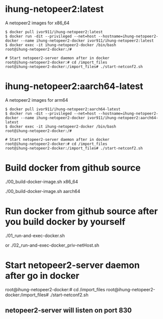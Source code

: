 # ihung-netopeer2:latest #

A netopeer2 images for x86_64
```
$ docker pull ivor911/ihung-netopeer2:latest
$ docker run -dit --privileged --net=host --hostname=ihung-netopeer2-docker --name ihung-netopeer2-docker ivor911/ihung-netopeer2:latest
$ docker exec -it ihung-netopeer2-docker /bin/bash
root@ihung-netopeer2-docker:/#

# Start netopeer2-server daemon after in docker
root@ihung-netopeer2-docker:# cd /import_files
root@ihung-netopeer2-docker:/import_files# ./start-netconf2.sh
```

# ihung-netopeer2:aarch64-latest #

A netopeer2 images for arm64
```
$ docker pull ivor911/ihung-netopeer2:aarch64-latest
$ docker run -dit --privileged --net=host --hostname=ihung-netopeer2-docker --name ihung-netopeer2-docker ivor911/ihung-netopeer2:aarch64-latest
$ docker exec -it ihung-netopeer2-docker /bin/bash
root@ihung-netopeer2-docker:/#

# Start netopeer2-server daemon after in docker
root@ihung-netopeer2-docker:# cd /import_files
root@ihung-netopeer2-docker:/import_files# ./start-netconf2.sh
```

# Build docker from github source #

./00_build-docker-image.sh x86_64

./00_build-docker-image.sh aarch64


# Run docker from github source after you build docker by yourself #

./01_run-and-exec-docker.sh

or ./02_run-and-exec-docker_priv-netHost.sh

# Start netopeer2-server daemon after go in docker #

root@ihung-netopeer2-docker:# cd /import_files
root@ihung-netopeer2-docker:/import_files# ./start-netconf2.sh

## netopeer2-server will listen on port 830 ##
